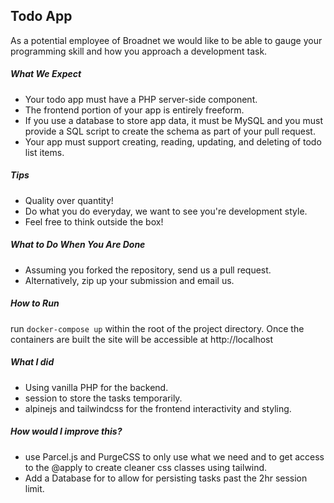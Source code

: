 ## Todo App

As a potential employee of Broadnet we would like to be able to gauge your programming skill and how you approach a development task.

##### What We Expect

* Your todo app must have a PHP server-side component.
* The frontend portion of your app is entirely freeform.
* If you use a database to store app data, it must be MySQL and you must provide a SQL script to create the schema as part of your pull request.
* Your app must support creating, reading, updating, and deleting of todo list items.

##### Tips

* Quality over quantity!
* Do what you do everyday, we want to see you're development style.
* Feel free to think outside the box!

##### What to Do When You Are Done

* Assuming you forked the repository, send us a pull request.
* Alternatively, zip up your submission and email us.


##### How to Run 
run `docker-compose up` within the root of the project directory. 
Once the containers are built the site will be accessible at http://localhost

##### What I did
* Using vanilla PHP for the backend. 
* session to store the tasks temporarily.
* alpinejs and tailwindcss for the frontend interactivity and styling.

##### How would I improve this?
* use Parcel.js and PurgeCSS to only use what we need and to get access to the @apply to create cleaner css classes using tailwind.  
* Add a Database for to allow for persisting tasks past the 2hr session limit.

